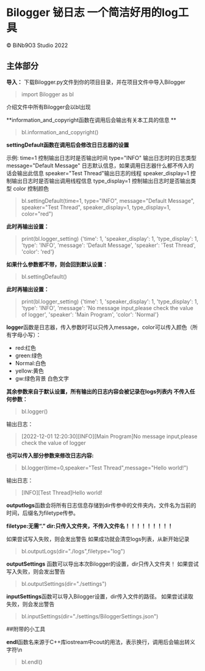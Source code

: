 # Bilogger 铋日志 一个简洁好用的log工具
&copy; BiNb9O3 Studio 2022

## 主体部分

**导入：**
下载Bilogger.py文件到你的项目目录，并在项目文件中导入Bilogger
>import Bilogger as bl

介绍文件中所有Bilogger会以bl出现

**information_and_copyright函数在调用后会输出有关本工具的信息 **
>bl.information_and_copyright()

**settingDefault函数在调用后会修改日日志器的设置**

示例: 
time=1  控制输出日志时是否输出时间
type="INFO"  输出日志时的日志类型
message="Default Message"  日志默认信息，如果调用日志器什么都不传入的话会输出此信息
speaker="Test Thread"输出日志的线程
speaker_display=1  控制输出日志时是否输出调用线程信息
type_display=1  控制输出日志时是否输出类型
color 控制颜色
>bl.settingDefault(time=1,
type="INFO",
message="Default Message",
speaker="Test Thread",
speaker_display=1,
type_display=1,
color="red")

**此时再输出设置：**
>print(bl.logger_setting)
{'time': 1, 'speaker_display': 1, 'type_display': 1, 'type': 'INFO', 'message': 'Default Message', 'speaker': 'Test Thread', 'color': 'red'}

**如果什么参数都不带，则会回到默认设置：**
>bl.settingDefault() 

**此时再输出设置：**
>print(bl.logger_setting) {'time': 1, 'speaker_display': 1, 'type_display': 1, 'type': 'INFO', 'message': 'No message input,please check the value of logger', 'speaker': 'Main Program', 'color': 'Normal'}

**logger**函数是日志器，传入参数时可以只传入message，color可以传入颜色（所有字母小写）：
- red:红色
- green:绿色
- Normal:白色
- yellow:黄色
- gw:绿色背景 白色文字

**其余参数来自于默认设置，所有输出的日志内容会被记录在logs列表内 不传入任何参数：**
>bl.logger() 

输出日志：
>[2022-12-01 12:20:30][INFO][Main Program]No message input,please check the value of logger

**也可以传入部分参数来修改日志内容:**
>bl.logger(time=0,speaker="Test Thread",message="Hello world!")

输出日志：
>[INFO][Test Thread]Hello world!

**outputlogs**函数会将所有日志信息存储到dir传参中的文件夹内，文件名为当前的时间，后缀名为filetype传参。

**filetype:无需“.” dir:只传入文件夹，不传入文件名！！！！！！！！！**

如果尝试写入失败，则会发出警告 
如果成功就会清空logs列表，从新开始记录 
> bl.outputLogs(dir="./logs",filetype="log")

**outputSettings**
函数可以导出本次Bilogger的设置，dir只传入文件夹！ 如果尝试写入失败，则会发出警告
> bl.outputSettings(dir="./settings")

**inputSettings**函数可以导入Bilogger设置，dir传入文件的路径。 如果尝试读取失败，则会发出警告
>bl.inputSettings(dir="./settings/BiloggerSettings.json")

##附带的小工具

**endl**函数名来源于C++库iostream中cout的用法，表示换行，调用后会输出转义字符\n 
> bl.endl()

